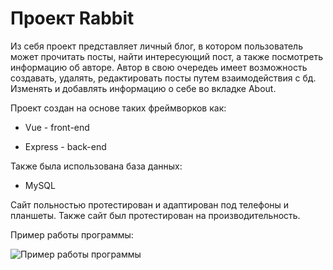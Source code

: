 # Проект Rabbit
Из себя проект представляет личный блог, в котором пользователь может прочитать посты, найти интересующий пост, а также посмотреть информацию об авторе. Автор в свою очередеь имеет возможность создавать, удалять, редактировать посты путем взаимодейcтвия с бд. Изменять и добавлять информацию о себе во вкладке About.

Проект создан на основе таких фреймворков как:

* Vue - front-end

* Express - back-end

Также была использована база данных: 
* MySQL

Сайт польностью протестирован и адаптирован под телефоны и планшеты.
Также сайт был протестирован на производительность. 

Пример работы программы:

![Пример работы программы](/app.gif)
